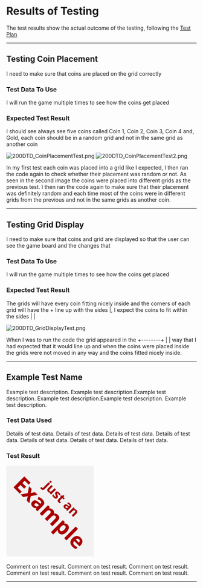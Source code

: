 # Results of Testing

The test results show the actual outcome of the testing, following the [Test Plan](test-plan.md)

---

## Testing Coin Placement

I need to make sure that coins are placed on the grid correctly

### Test Data To Use

I will run the game multiple times to see how the coins get placed

### Expected Test Result

I should see always see five coins called Coin 1, Coin 2, Coin 3, Coin 4 and, Gold, each coin should be in a random grid and not in the same grid as another coin

![200DTD_CoinPlacementTest.png](../../Testing%20Plan/200DTD_CoinPlacementTest.png)
![200DTD_CoinPlacementTest2.png](../../Testing%20Plan/200DTD_CoinPlacementTest2.png)

In my first test each coin was placed into a grid like I expected, I then ran the code again to check whether their placement was random or not.
As seen in the second image the coins were placed into different grids as the previous test.
I then ran the code again to make sure that their placement was definitely random and each time most of the coins were in different grids from the previous and not in the same grids as another coin.

---

## Testing Grid Display

I need to make sure that coins and grid are displayed so that the user can see the game board and the changes that

### Test Data To Use

I will run the game multiple times to see how the coins get placed

### Expected Test Result

The grids will have every coin fitting nicely inside and the corners of each grid will have the + line up with the sides |, I expect the coins to fit within the sides |   |

![200DTD_GridDisplayTest.png](../../Testing%20Plan/200DTD_GridDisplayTest.png)

When I was to run the code the grid appeared in the +--------+ | | way that I had expected that it would line up and when the coins were placed inside the grids were not moved in any way and the coins fitted nicely inside.

---


## Example Test Name

Example test description. Example test description.Example test description. Example test description.Example test description. Example test description.

### Test Data Used

Details of test data. Details of test data. Details of test data. Details of test data. Details of test data. Details of test data. Details of test data.

### Test Result

![example.png](screenshots/example.png)

Comment on test result. Comment on test result. Comment on test result. Comment on test result. Comment on test result. Comment on test result.

---

